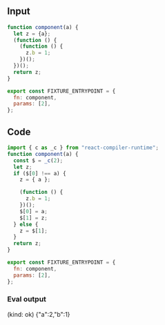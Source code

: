 
## Input

```javascript
function component(a) {
  let z = {a};
  (function () {
    (function () {
      z.b = 1;
    })();
  })();
  return z;
}

export const FIXTURE_ENTRYPOINT = {
  fn: component,
  params: [2],
};

```

## Code

```javascript
import { c as _c } from "react-compiler-runtime";
function component(a) {
  const $ = _c(2);
  let z;
  if ($[0] !== a) {
    z = { a };

    (function () {
      z.b = 1;
    })();
    $[0] = a;
    $[1] = z;
  } else {
    z = $[1];
  }
  return z;
}

export const FIXTURE_ENTRYPOINT = {
  fn: component,
  params: [2],
};

```
      
### Eval output
(kind: ok) {"a":2,"b":1}